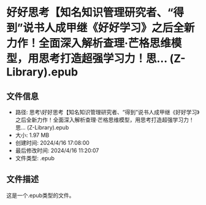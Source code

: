 ﻿# 好好思考【知名知识管理研究者、“得到”说书人成甲继《好好学习》之后全新力作！全面深入解析查理·芒格思维模型，用思考打造超强学习力！思... (Z-Library).epub

## 文件信息
- 路径: 思考\好好思考【知名知识管理研究者、“得到”说书人成甲继《好好学习》之后全新力作！全面深入解析查理·芒格思维模型，用思考打造超强学习力！思... (Z-Library).epub
- 大小: 1.97 MB
- 创建时间: 2024/4/16 17:08:00
- 最后修改时间: 2024/4/16 11:20:07
- 文件类型: .epub

## 文件描述
这是一个.epub类型的文件。

